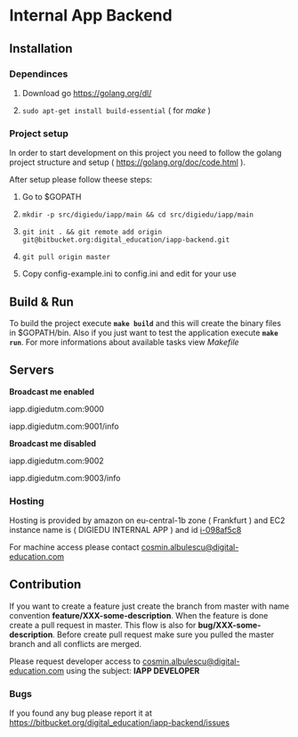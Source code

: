 # Internal App Backend

## Installation

### Dependinces

1. Download go https://golang.org/dl/

2. ```sudo apt-get install build-essential``` ( for *make* )


### Project setup

In order to start development on this project you need to follow the golang project structure and setup ( https://golang.org/doc/code.html ).

After setup please follow theese steps:

 1. Go to $GOPATH

 2. ```mkdir -p src/digiedu/iapp/main && cd src/digiedu/iapp/main```

 3. ```git init . && git remote add origin git@bitbucket.org:digital_education/iapp-backend.git```

 4. ```git pull origin master```

 5. Copy config-example.ini to config.ini and edit for your use


## Build & Run

To build the project execute **```make build```** and this will create the binary files in $GOPATH/bin.
Also if you just want to test the application execute **```make run```**. For more informations about available tasks view *Makefile*


## Servers

**Broadcast me enabled**

iapp.digiedutm.com:9000

iapp.digiedutm.com:9001/info

**Broadcast me disabled**

iapp.digiedutm.com:9002

iapp.digiedutm.com:9003/info

### Hosting

Hosting is provided by amazon on eu-central-1b zone ( Frankfurt ) and EC2 instance name is ( DIGIEDU INTERNAL APP ) and id [i-098af5c8](https://eu-central-1.console.aws.amazon.com/ec2/v2/home?region=eu-central-1)

For machine access please contact cosmin.albulescu@digital-education.com
## Contribution
If you want to create a feature just create the branch from master with name convention **feature/XXX-some-description**. When the feature is done create a pull request in master.
This flow is also for **bug/XXX-some-description**.
Before create pull request make sure you pulled the master branch and all conflicts are merged.

Please request developer access to cosmin.albulescu@digital-education.com using the subject: **IAPP DEVELOPER**

### Bugs

If you found any bug please report it at https://bitbucket.org/digital_education/iapp-backend/issues